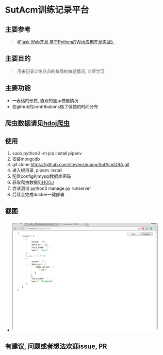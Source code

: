# SutAcm训练记录平台

## 主要参考
> [《Flask Web开发 基于Python的Web应用开发实战》](https://www.nyloner.cn/static/files/Flask%20Web%E5%BC%80%E5%8F%91%EF%BC%9A%E5%9F%BA%E4%BA%8EPython%E7%9A%84Web%E5%BA%94%E7%94%A8%E5%BC%80%E5%8F%91%E5%AE%9E%E6%88%98.pdf)

## 主要目的
> 用来记录训练队员的每周的做题情况, 监督学习

## 主要功能
* 一表格的形式, 直观的显示做题情况
* 仿github的contributions做了做题的时间分布

## 爬虫数据请见[hdoj爬虫](https://github.com/stevenshuang/spider/tree/master/hdoj)

## 使用
1. sudo python3 -m pip install pipenv
2. 安装mongodb
3. git clone https://github.com/stevenshuang/SutAcmDRA.git
4. 进入根目录, pipenv install 
5. 配置config的mysql数据库密码
6. 获取爬虫数据见[HDOJ](https://github.com/stevenshuang/spider/tree/master/hdoj)
7. 尝试测试 python3 manage.py runserver
8. 后续会完成docker一键部署

## 截图
* ![api-date](./images/api-data.png)

## 有建议, 问题或者想法欢迎issue, PR
